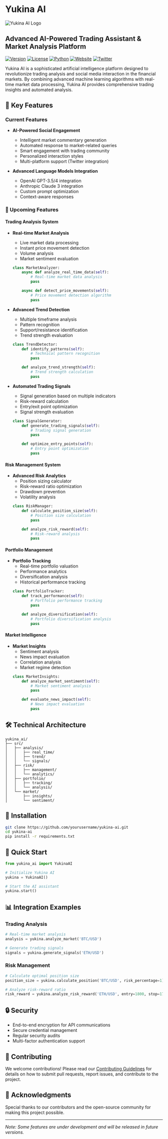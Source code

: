 # Yukina AI

![Yukina AI Logo](logo.jpg)

## Advanced AI-Powered Trading Assistant & Market Analysis Platform

[![Version](https://img.shields.io/badge/version-1.0.0-blue?style=for-the-badge)]()
[![License](https://img.shields.io/badge/license-MIT-green?style=for-the-badge)]()
[![Python](https://img.shields.io/badge/python-3.8%2B-blue?style=for-the-badge)]()
[![Website](https://img.shields.io/badge/Website-Visit-blue?style=for-the-badge)](https://yukina-ai.cloud)
[![Twitter](https://img.shields.io/badge/Twitter-Follow-blue?style=for-the-badge&logo=twitter)](https://x.com/Aiyoukinaagent)


Yukina AI is a sophisticated artificial intelligence platform designed to revolutionize trading analysis and social media interaction in the financial markets. By combining advanced machine learning algorithms with real-time market data processing, Yukina AI provides comprehensive trading insights and automated analysis.




## 🌟 Key Features

### Current Features
- **AI-Powered Social Engagement**
  - Intelligent market commentary generation
  - Automated response to market-related queries
  - Smart engagement with trading community
  - Personalized interaction styles
  - Multi-platform support (Twitter integration)

- **Advanced Language Models Integration**
  - OpenAI GPT-3.5/4 integration
  - Anthropic Claude 3 integration
  - Custom prompt optimization
  - Context-aware responses

### 🚀 Upcoming Features

#### Trading Analysis System
- **Real-time Market Analysis**
  - Live market data processing
  - Instant price movement detection
  - Volume analysis
  - Market sentiment evaluation
  ```python
  class MarketAnalyzer:
      async def analyze_real_time_data(self):
          # Real-time market data analysis
          pass

      async def detect_price_movements(self):
          # Price movement detection algorithm
          pass
  ```

- **Advanced Trend Detection**
  - Multiple timeframe analysis
  - Pattern recognition
  - Support/resistance identification
  - Trend strength evaluation
  ```python
  class TrendDetector:
      def identify_patterns(self):
          # Technical pattern recognition
          pass

      def analyze_trend_strength(self):
          # Trend strength calculation
          pass
  ```

- **Automated Trading Signals**
  - Signal generation based on multiple indicators
  - Risk-reward calculation
  - Entry/exit point optimization
  - Signal strength evaluation
  ```python
  class SignalGenerator:
      def generate_trading_signals(self):
          # Trading signal generation
          pass

      def optimize_entry_points(self):
          # Entry point optimization
          pass
  ```

#### Risk Management System
- **Advanced Risk Analytics**
  - Position sizing calculator
  - Risk-reward ratio optimization
  - Drawdown prevention
  - Volatility analysis
  ```python
  class RiskManager:
      def calculate_position_size(self):
          # Position size calculation
          pass

      def analyze_risk_reward(self):
          # Risk-reward analysis
          pass
  ```

#### Portfolio Management
- **Portfolio Tracking**
  - Real-time portfolio valuation
  - Performance analytics
  - Diversification analysis
  - Historical performance tracking
  ```python
  class PortfolioTracker:
      def track_performance(self):
          # Portfolio performance tracking
          pass

      def analyze_diversification(self):
          # Portfolio diversification analysis
          pass
  ```

#### Market Intelligence
- **Market Insights**
  - Sentiment analysis
  - News impact evaluation
  - Correlation analysis
  - Market regime detection
  ```python
  class MarketInsights:
      def analyze_market_sentiment(self):
          # Market sentiment analysis
          pass

      def evaluate_news_impact(self):
          # News impact evaluation
          pass
  ```

## 🛠 Technical Architecture

```
yukina_ai/
├── src/
│   ├── analysis/
│   │   ├── real_time/
│   │   ├── trend/
│   │   └── signals/
│   ├── risk/
│   │   ├── management/
│   │   └── analytics/
│   ├── portfolio/
│   │   ├── tracking/
│   │   └── analysis/
│   └── market/
│       ├── insights/
│       └── sentiment/
```

## 🔧 Installation

```bash
git clone https://github.com/yourusername/yukina-ai.git
cd yukina-ai
pip install -r requirements.txt
```

## 🚀 Quick Start

```python
from yukina_ai import YukinaAI

# Initialize Yukina AI
yukina = YukinaAI()

# Start the AI assistant
yukina.start()
```

## 📊 Integration Examples

### Trading Analysis
```python
# Real-time market analysis
analysis = yukina.analyze_market('BTC/USD')

# Generate trading signals
signals = yukina.generate_signals('ETH/USD')
```

### Risk Management
```python
# Calculate optimal position size
position_size = yukina.calculate_position('BTC/USD', risk_percentage=1)

# Analyze risk-reward ratio
risk_reward = yukina.analyze_risk_reward('ETH/USD', entry=1800, stop=1750, target=1900)
```

## 🔒 Security

- End-to-end encryption for API communications
- Secure credential management
- Regular security audits
- Multi-factor authentication support

## 🤝 Contributing

We welcome contributions! Please read our [Contributing Guidelines](CONTRIBUTING.md) for details on how to submit pull requests, report issues, and contribute to the project.


## 🌟 Acknowledgments

Special thanks to our contributors and the open-source community for making this project possible.

---

*Note: Some features are under development and will be released in future versions.*